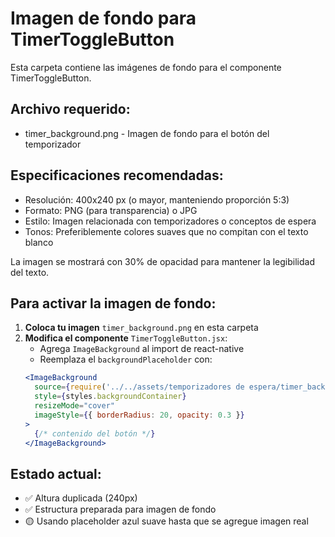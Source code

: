 # Imagen de fondo para TimerToggleButton

Esta carpeta contiene las imágenes de fondo para el componente TimerToggleButton.

## Archivo requerido:
- timer_background.png - Imagen de fondo para el botón del temporizador

## Especificaciones recomendadas:
- Resolución: 400x240 px (o mayor, manteniendo proporción 5:3)
- Formato: PNG (para transparencia) o JPG
- Estilo: Imagen relacionada con temporizadores o conceptos de espera
- Tonos: Preferiblemente colores suaves que no compitan con el texto blanco

La imagen se mostrará con 30% de opacidad para mantener la legibilidad del texto.

## Para activar la imagen de fondo:

1. **Coloca tu imagen** `timer_background.png` en esta carpeta
2. **Modifica el componente** `TimerToggleButton.jsx`:
   - Agrega `ImageBackground` al import de react-native
   - Reemplaza el `backgroundPlaceholder` con:
   ```jsx
   <ImageBackground
     source={require('../../assets/temporizadores de espera/timer_background.png')}
     style={styles.backgroundContainer}
     resizeMode="cover"
     imageStyle={{ borderRadius: 20, opacity: 0.3 }}
   >
     {/* contenido del botón */}
   </ImageBackground>
   ```

## Estado actual:
- ✅ Altura duplicada (240px)
- ✅ Estructura preparada para imagen de fondo
- 🟡 Usando placeholder azul suave hasta que se agregue imagen real
